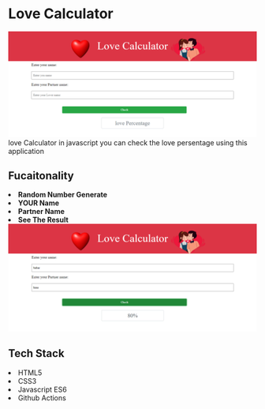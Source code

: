 # Love Calculator 
<img src="img/ss.png">
love Calculator in javascript you can check the love persentage using this application

## Fucaitonality 
<b>
<li>Random Number Generate</li>
<li>YOUR Name </li>
<li>Partner Name </li>
<li>See The Result</li></b>


<img src="img/ss1.png">

## Tech Stack
</b>
<li>HTML5</li>
<li>CSS3</li>
<li>Javascript ES6</li>
<li>Github Actions</li></b>